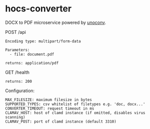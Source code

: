 # hocs-converter

DOCX to PDF microservice powered by [unoconv](https://github.com/dagwieers/unoconv).

POST /api

```
Encoding type: multipart/form-data

Parameters:
  - file: document.pdf

returns: application/pdf
```

GET /health

```
returns: 200
```

Configuration: 

```
MAX_FILESIZE: maximum filesize in bytes
SUPPORTED_TYPES: csv whitelist of filetypes e.g. 'doc, docx...'
CONVERTER_TIMEOUT: request timeout in ms
CLAMAV_HOST: host of clamd instance (if omitted, disables virus scanning)
CLAMAV_POST: port of clamd instance (default 3310)
```
